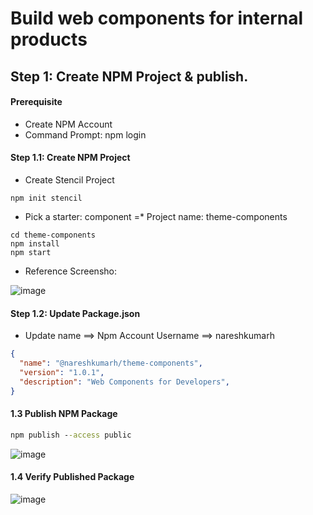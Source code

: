 # Build web components for internal products

## Step 1: Create NPM Project & publish.

#### Prerequisite
* Create NPM Account
* Command Prompt: npm login

#### Step 1.1: Create NPM Project 

* Create Stencil Project

```
npm init stencil
```
* Pick a starter:  component
=* Project name: theme-components


```
cd theme-components
npm install
npm start
```

* Reference Screensho:

![image](https://user-images.githubusercontent.com/2763774/154787020-484712f6-a21b-48bd-a613-8c674e8bf2a1.png)


#### Step 1.2: Update Package.json

* Update name ==> Npm Account Username ==> nareshkumarh

```json
{
  "name": "@nareshkumarh/theme-components",  
  "version": "1.0.1",
  "description": "Web Components for Developers",
}
```



#### 1.3 Publish NPM Package

```cmd
npm publish --access public
```
![image](https://user-images.githubusercontent.com/2763774/154787083-6bc8a61c-05e1-49d1-9b96-bb517aa11ab5.png)

#### 1.4 Verify Published Package

![image](https://user-images.githubusercontent.com/2763774/154787151-4ce485a4-dea6-407d-ad8e-7de983827632.png)

